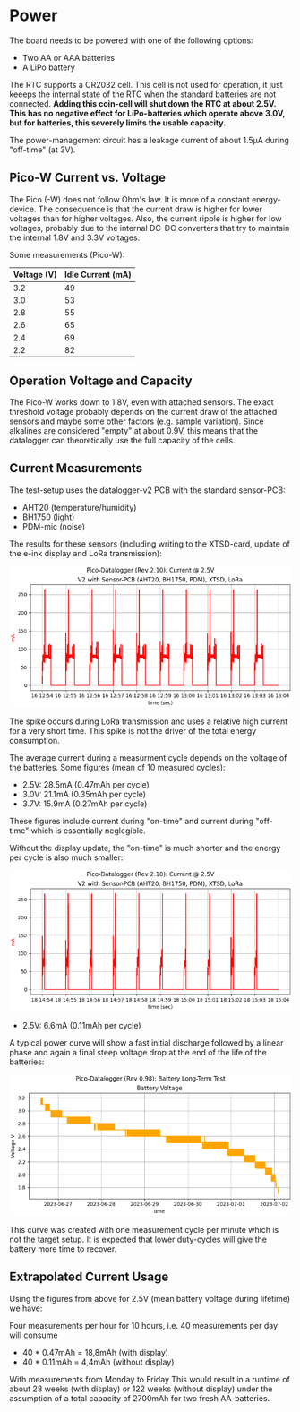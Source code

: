 Power
=====

The board needs to be powered with one of the following options:

  - Two AA or AAA batteries
  - A LiPo battery

The RTC supports a CR2032 cell. This cell is not used for operation, it
just keeeps the internal state of the RTC when the standard batteries
are not connected. **Adding this coin-cell will shut down the RTC at
about 2.5V. This has no negative effect for LiPo-batteries which operate
above 3.0V, but for batteries, this severely limits the usable capacity.**

The power-management circuit has a leakage current of about 1.5µA during
"off-time" (at 3V).


Pico-W Current vs. Voltage
--------------------------

The Pico (-W) does not follow Ohm's law. It is more of a constant
energy-device. The consequence is that the current draw is higher for
lower voltages than for higher voltages. Also, the current ripple is
higher for low voltages, probably due to the internal DC-DC converters
that try to maintain the internal 1.8V and 3.3V voltages.

Some measurements (Pico-W):

| Voltage (V)| Idle Current (mA)|
|------------|------------------|
|         3.2|                49|
|         3.0|                53|
|         2.8|                55|
|         2.6|                65|
|         2.4|                69|
|         2.2|                82|


Operation Voltage and Capacity
------------------------------

The Pico-W works down to 1.8V, even with attached sensors. The exact
threshold voltage probably depends on the current draw of the attached
sensors and maybe some other factors (e.g. sample variation). Since
alkalines are considered "empty" at about 0.9V, this means that the
datalogger can theoretically use the full capacity of the cells.


Current Measurements
--------------------

The test-setup uses the datalogger-v2 PCB with the standard sensor-PCB:

  - AHT20 (temperature/humidity)
  - BH1750 (light)
  - PDM-mic (noise)

The results for these sensors (including writing to the XTSD-card,
update of the e-ink display and LoRa transmission):

![](v2_std_inky+lora_2.5V_10cycles.png)

The spike occurs during LoRa transmission and uses a relative high
current for a very short time. This spike is not the driver of the
total energy consumption.

The average current during a measurment cycle depends on the voltage
of the batteries. Some figures (mean of 10 measured cycles):

  - 2.5V: 28.5mA (0.47mAh per cycle)
  - 3.0V: 21.1mA (0.35mAh per cycle)
  - 3.7V: 15.9mA (0.27mAh per cycle)

These figures include current during "on-time" and current during
"off-time" which is essentially neglegible.

Without the display update, the "on-time" is much shorter and the
energy per cycle is also much smaller:

![](v2_std_lora_2.5V_10cycles.png)

  - 2.5V: 6.6mA (0.11mAh per cycle)

A typical power curve will show a fast initial discharge followed by
a linear phase and again a final steep voltage drop at the end of the
life of the batteries:

![](battery-voltage.png)

This curve was created with one measurement cycle per minute which is
not the target setup. It is expected that lower duty-cycles will give
the battery more time to recover.


Extrapolated Current Usage
--------------------------

Using the figures from above for 2.5V (mean battery voltage during lifetime)
we have:

Four measurements per hour for 10 hours, i.e. 40 measurements
per day will consume

  - 40 * 0.47mAh = 18,8mAh (with display)
  - 40 * 0.11mAh =  4,4mAh (without display)

With measurements from Monday to Friday This would result in a runtime
of about 28 weeks (with display) or 122 weeks (without display) under the
assumption of a total capacity of 2700mAh for two fresh AA-batteries.
